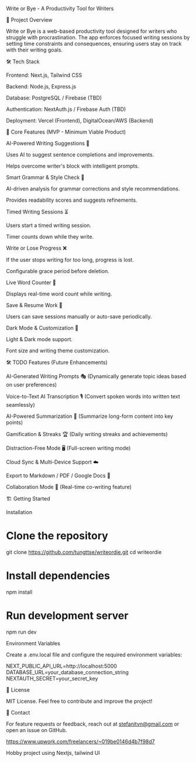 Write or Bye - A Productivity Tool for Writers

🚀 Project Overview

Write or Bye is a web-based productivity tool designed for writers who struggle with procrastination. The app enforces focused writing sessions by setting time constraints and consequences, ensuring users stay on track with their writing goals.

🛠️ Tech Stack

Frontend: Next.js, Tailwind CSS

Backend: Node.js, Express.js

Database: PostgreSQL / Firebase (TBD)

Authentication: NextAuth.js / Firebase Auth (TBD)

Deployment: Vercel (Frontend), DigitalOcean/AWS (Backend)

🎯 Core Features (MVP - Minimum Viable Product)

AI-Powered Writing Suggestions 🤖

Uses AI to suggest sentence completions and improvements.

Helps overcome writer's block with intelligent prompts.

Smart Grammar & Style Check 📝

AI-driven analysis for grammar corrections and style recommendations.

Provides readability scores and suggests refinements.

Timed Writing Sessions ⏳

Users start a timed writing session.

Timer counts down while they write.

Write or Lose Progress ❌

If the user stops writing for too long, progress is lost.

Configurable grace period before deletion.

Live Word Counter 🔢

Displays real-time word count while writing.

Save & Resume Work 💾

Users can save sessions manually or auto-save periodically.

Dark Mode & Customization 🌙

Light & Dark mode support.

Font size and writing theme customization.

🛠️ TODO Features (Future Enhancements)

AI-Generated Writing Prompts 🎭 (Dynamically generate topic ideas based on user preferences)

Voice-to-Text AI Transcription 🎙️ (Convert spoken words into written text seamlessly)

AI-Powered Summarization 📖 (Summarize long-form content into key points)

Gamification & Streaks 🏆 (Daily writing streaks and achievements)

Distraction-Free Mode 🖥️ (Full-screen writing mode)

Cloud Sync & Multi-Device Support ☁️

Export to Markdown / PDF / Google Docs 📄

Collaboration Mode 👥 (Real-time co-writing feature)

🏗️ Getting Started

Installation

# Clone the repository
git clone https://github.com/tungttse/writeordie.git
cd writeordie

# Install dependencies
npm install

# Run development server
npm run dev

Environment Variables

Create a .env.local file and configure the required environment variables:

NEXT_PUBLIC_API_URL=http://localhost:5000
DATABASE_URL=your_database_connection_string
NEXTAUTH_SECRET=your_secret_key

📜 License

MIT License. Feel free to contribute and improve the project!

📩 Contact

For feature requests or feedback, reach out at stefanitvn@gmail.com or open an issue on GitHub.

https://www.upwork.com/freelancers/~019be0146d4b7f98d7


Hobby project using Nextjs, tailwind UI


